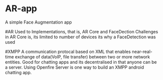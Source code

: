 # AR-app
A simple Face Augmentation app

#AR
Used to Implementations, that is, AR Core and FaceDection 
Challenges in AR Core is, its limited to number of devices its why a FaceDetection was used

#XMPP
A communication protocal based on XML that enables near-real-time exchange of data(VoIP, file transfer) between two or more network entities. 
Good for chatting apps and its decentralised in that anyone can be a server. Using Openfire Server is one way to build an XMPP android chatting app.

